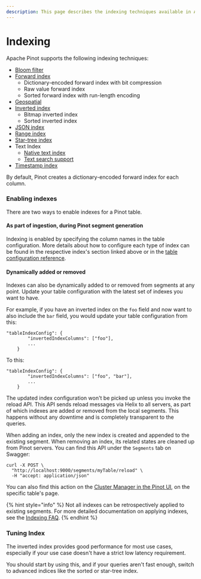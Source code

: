 ```yaml
---
description: This page describes the indexing techniques available in Apache Pinot
---
```


# Indexing

Apache Pinot supports the following indexing techniques:

* [Bloom filter](bloom-filter.md)
* [Forward index](forward-index.md)
  * Dictionary-encoded forward index with bit compression
  * Raw value forward index
  * Sorted forward index with run-length encoding
* [Geospatial](geospatial-support.md)
* [Inverted index](inverted-index.md)
  * Bitmap inverted index
  * Sorted inverted index
* [JSON index](json-index.md)
* [Range index](range-index.md)
* [Star-tree index](star-tree-index.md)
* Text Index
  * [Native text index](native-text-index.md)
  * [Text search support](text-search-support.md)
* [Timestamp index](timestamp-index.md)

By default, Pinot creates a dictionary-encoded forward index for each column.

### Enabling indexes

There are two ways to enable indexes for a Pinot table.

#### As part of ingestion, during Pinot segment generation

Indexing is enabled by specifying the column names in the table configuration. More details about how to configure each type of index can be found in the respective index's section linked above or in the [table configuration reference](../../configuration-reference/table.md).

#### Dynamically added or removed

Indexes can also be dynamically added to or removed from segments at any point. Update your table configuration with the latest set of indexes you want to have.

For example, if you have an inverted index on the `foo` field and now want to also include the `bar` field, you would update your table configuration from this:

```
"tableIndexConfig": {
        "invertedIndexColumns": ["foo"],
        ...
    }
```

To this:

```
"tableIndexConfig": {
        "invertedIndexColumns": ["foo", "bar"],
        ...
    }
```

The updated index configuration won't be picked up unless you invoke the reload API. This API sends reload messages via Helix to all servers, as part of which indexes are added or removed from the local segments. This happens without any downtime and is completely transparent to the queries.

When adding an index, only the new index is created and appended to the existing segment. When removing an index, its related states are cleaned up from Pinot servers. You can find this API under the `Segments` tab on Swagger:

```
curl -X POST \
  "http://localhost:9000/segments/myTable/reload" \
  -H "accept: application/json"
```

You can also find this action on the [Cluster Manager in the Pinot UI](https://docs.pinot.apache.org/basics/components/exploring-pinot#cluster-manager), on the specific table's page.

{% hint style="info" %}
Not all indexes can be retrospectively applied to existing segments. For more detailed documentation on applying indexes, see the [Indexing FAQ](../getting-started/frequent-questions/ingestion-faq.md#indexing).
{% endhint %}

### Tuning Index

The inverted index provides good performance for most use cases, especially if your use case doesn't have a strict low latency requirement.

You should start by using this, and if your queries aren't fast enough, switch to advanced indices like the sorted or star-tree index.
